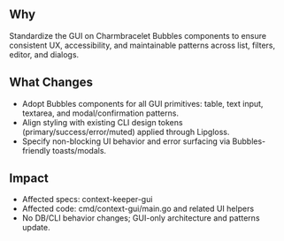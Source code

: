 ## Why
Standardize the GUI on Charmbracelet Bubbles components to ensure consistent UX, accessibility, and maintainable patterns across list, filters, editor, and dialogs.

## What Changes
- Adopt Bubbles components for all GUI primitives: table, text input, textarea, and modal/confirmation patterns.
- Align styling with existing CLI design tokens (primary/success/error/muted) applied through Lipgloss.
- Specify non-blocking UI behavior and error surfacing via Bubbles-friendly toasts/modals.

## Impact
- Affected specs: context-keeper-gui
- Affected code: cmd/context-gui/main.go and related UI helpers
- No DB/CLI behavior changes; GUI-only architecture and patterns update.
